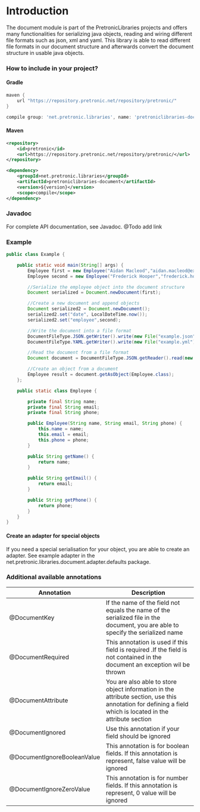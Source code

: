 # Introduction

The document module is part of the PretronicLibraries projects and offers 
many functionalities for serializing java objects, reading and wiring different 
file formats such as json, xml and yaml. This library is able to read different file 
formats in our document structure and afterwards convert the document structure in usable java objects.

### How to include in your project?

#### Gradle

```groovy
maven {
    url "https://repository.pretronic.net/repository/pretronic/"
}

compile group: 'net.pretronic.libraries', name: 'pretroniclibraries-document', version: '1.0.0'
```

#### Maven

```xml
<repository>
    <id>pretronic</id>
    <url>https://repository.pretronic.net/repository/pretronic/</url>
</repository>

<dependency>
    <groupId>net.pretronic.libraries</groupId>
    <artifactId>pretroniclibraries-document</artifactId>
    <version>${version}</version>
    <scope>compile</scope>
</dependency>
```

### Javadoc
For complete API documentation, see Javadoc.
@Todo add link

### Example

```java
public class Example {

    public static void main(String[] args) {
        Employee first = new Employee("Aidan Macleod","aidan.macleod@example.com","+ 1 000 000 00 00");
        Employee second = new Employee("Frederick Hooper","frederick.hooper@example.com","+ 1 000 000 00 00");

        //Serialize the employee object into the document structure
        Document serialized = Document.newDocument(first);

        //Create a new document and append objects
        Document serialized2 = Document.newDocument();
        serialized2.set("date", LocalDateTime.now());
        serialized2.set("employee",second);

        //Write the document into a file format
        DocumentFileType.JSON.getWriter().write(new File("example.json"),serialized);
        DocumentFileType.YAML.getWriter().write(new File("example.yml"),serialized2);

        //Read the document from a file format
        Document document = DocumentFileType.JSON.getReader().read(new File("example.json"));

        //Create an object from a document
        Employee result = document.getAsObject(Employee.class);
    };

    public static class Employee {

        private final String name;
        private final String email;
        private final String phone;

        public Employee(String name, String email, String phone) {
            this.name = name;
            this.email = email;
            this.phone = phone;
        }

        public String getName() {
            return name;
        }

        public String getEmail() {
            return email;
        }

        public String getPhone() {
            return phone;
        }
    }
}

```

#### Create an adapter for special objects
If you need a special serialisation for your object, you are able to create an adapter. See example
adapter in the net.pretronic.libraries.document.adapter.defaults package.

### Additional available annotations
| Annotation | Description |
| ------------- | ------------- |
| @DocumentKey | If the name of the field not equals the name of the serialized file in the document, you are able to specify the serialized name |
| @DocumentRequired | This annotation is used if this field is required .If the field is not contained in the document an exception wil be thrown |
| @DocumentAttribute | You are also able to store object information in the attribute section, use this annotation for defining a field which is located in the attribute section  |
| @DocumentIgnored | Use this annotation if your field should be ignored  |
| @DocumentIgnoreBooleanValue | This annotation is for boolean fields. If this annotation is represent, false value will be ignored |
| @DocumentIgnoreZeroValue | This annotation is for number fields. If this annotation is represent, 0 value will be ignored  |

